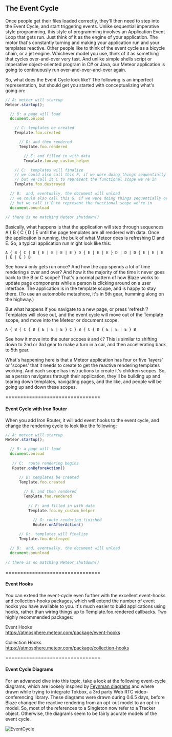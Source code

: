 ## The Event Cycle

Once people get their files loaded correctly, they'll then need to step into the Event Cycle, and start triggering events.  Unlike sequential imperative style programming, this style of programming involves an Application Event Loop that gets run.  Just think of it as the engine of your application.  The motor that's constantly turning and making your application run and your templates reactive.  Other people like to think of the event cycle as a bicycle chain, or a jet engine.  Whichever model you use, think of it as something that cycles over-and-over very fast.  And unlike simple shells script or imperative object-oriented program in C# or Java, our Meteor application is going to continuously run over-and-over-and-over again.

So, what does the Event Cycle look like?  The following is an imperfect representation, but should get you started with conceptualizing what's going on:   

````js
// A: meteor will startup
Meteor.startup();  

  // B: a page will load
  document.onload

    // C: templates be created
    Template.foo.created

      // D: and then rendered
      Template.foo.rendered

        // E: and filled in with data 
        Template.foo.my_custom_helper

    // C:  templates will finalize
    // we could also call this F, if we were doing things sequentially or imperatively
    // but we call it C to represent the functional scope we're in
    Template.foo.destroyed

  // B:  and, eventually, the document will unload
  // we could also call this G, if we were doing things sequentially or imperatively
  // but we call it B to represent the functional scope we're in
  document.onunload
  
// there is no matching Meteor.shutdown()
````

Basically, what happens is that the application will step through sequences A { B { C { D { E until the page templates are all rendered with data.  Once the application is running, the bulk of what Meteor does is refreshing D and E.  So, a typical application run might look like this:

````
A { B { C { D { E | E | E | E } D { E | E | E } D | D | D { E | E | E | E | E } B
````
See how ``A`` only gets run once?  And how the app spends a lot of time rendering ``E`` over and over?  And how it the majority of the time it never goes back to the B or C scope?  That's a normal pattern of how Blaze works to update page components while a person is clicking around on a user interface.  The application is in the template scope, and is happy to stay there.  (To use an automobile metaphore, it's in 5th gear, humming along on the highway.)

But what happens if you navigate to a new page, or press 'refresh'?  Templates will close out, and the event cycle will move out of the Template scope, and move into the Meteor or document scope.  

````
A { B { C { D { E | E | E } C } B { C { D { E | E | E } B
````

See how it move into the outer scopes ``B`` and ``C``?  This is similar to shifting down to 2nd or 3rd gear to make a turn in a car, and then accellerating back to 5th gear.  

What's happening here is that a Meteor application has four or five 'layers' or 'scopes' that it needs to create to get the reactive rendering templates working.  And each scope has instructions to create it's children scopes.  So, as a person navigates through their application, they'll be building up and tearing down templates, navigating pages, and the like, and people will be going up and down these scopes.  
 
 
================================
#### Event Cycle with Iron Router

When you add Iron Router, it will add event hooks to the event cycle, and change the rendering cycle to look like the following:  

````js
// A: meteor will startup
Meteor.startup();  

  // B: a page will load
  document.onload
   
   // C:  route rendering begins
   Router.onBeforeAction()

      // D: templates be created
      Template.foo.created
  
        // E: and then rendered
        Template.foo.rendered
  
          // F: and filled in with data 
          Template.foo.my_custom_helper

            // G: route rendering finished
            Router.onAfterAction()
  
      // D:  templates will finalize
      Template.foo.destroyed

  // B:  and, eventually, the document will unload
  document.onunload
  
// there is no matching Meteor.shutdown()
````

================================
#### Event Hooks  

You can extend the event-cycle even further with the excellent event-hooks and collection-hooks packages, which will extend the number of event hooks you have available to you.  It's much easier to build applications using hooks, rather than wiring things up to Template.foo.rendered callbacks.  Two highly recommended packages:  

Event Hooks  
https://atmosphere.meteor.com/package/event-hooks  

Collection Hooks  
https://atmosphere.meteor.com/package/collection-hooks    


================================
#### Event Cycle Diagrams    

For an advanced dive into this topic, take a look at the following event-cycle diagrams, which are loosely inspired by [Feynman diagrams](https://www.google.com/search?q=Feynman+diagrams&espv=2&biw=1888&bih=1061&source=lnms&tbm=isch&sa=X&ei=nsRrVIWVCfHjsASltYLwCw&ved=0CAYQ_AUoAQ) and where drawn while trying to integrate Tokbox, a 3rd party Web RTC video-conferencing library.  These diagrams were drawn during 0.6.5 days, before Blaze changed the reactive rendering from an opt-out model to an opt-in model.  So, most of the references to a Singleton now refer to a Tracker object.  Otherwise, the diagrams seem to be fairly acurate models of the event cycle.

![EventCycle](https://raw.githubusercontent.com/awatson1978/meteor-cookbook/master/images/EventCycle.jpg)  
